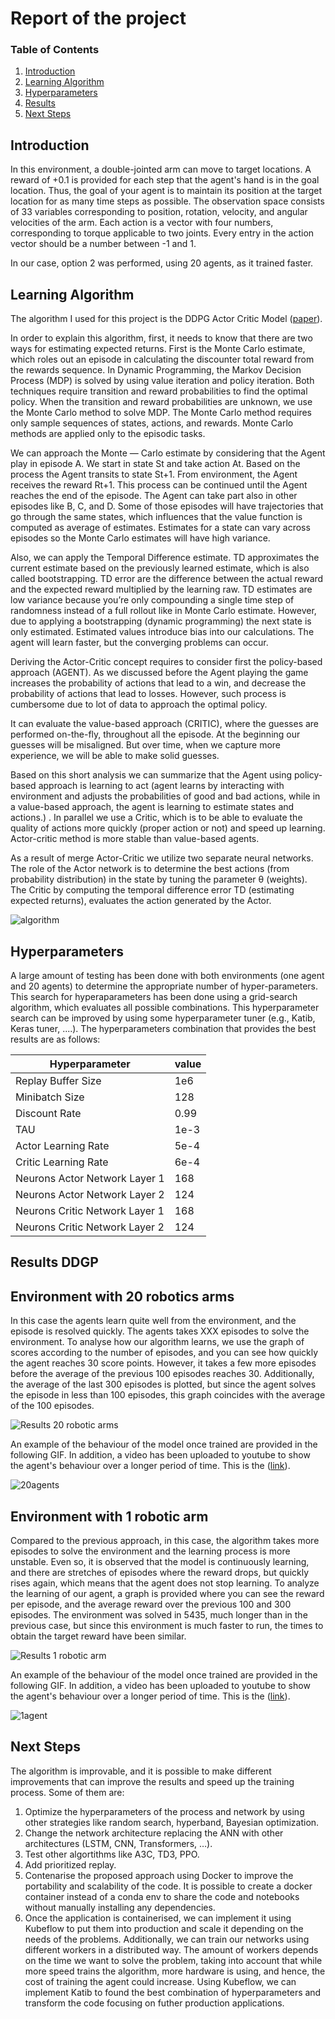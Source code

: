 # Report of the project


### Table of Contents

1. [Introduction](#introduction)
2. [Learning Algorithm](#LA)
3. [Hyperparameters](#hyper)
4. [Results](#Results)
5. [Next Steps](#NextSteps)


## Introduction <a name="introduction"></a>

In this environment, a double-jointed arm can move to target locations. A reward of +0.1 is provided for each step that the agent's hand is in the goal location. Thus, the goal of your agent is to maintain its position at the target location for as many time steps as possible.
The observation space consists of 33 variables corresponding to position, rotation, velocity, and angular velocities of the arm. Each action is a vector with four numbers, corresponding to torque applicable to two joints. Every entry in the action vector should be a number between -1 and 1.

In our case, option 2 was performed, using 20 agents, as it trained faster. 


## Learning Algorithm <a name="LA"></a>

The algorithm I used for this project is the DDPG Actor Critic Model ([paper](https://deepmind.com/research/publications/continuous-control-deep-reinforcement-learning)).

In order to explain this algorithm, first, it needs to know that there are two ways for estimating expected returns. First is the Monte Carlo estimate, which roles out an episode in calculating the discounter total reward from the rewards sequence. In Dynamic Programming, the Markov Decision Process (MDP) is solved by using value iteration and policy iteration. Both techniques require transition and reward probabilities to find the optimal policy. When the transition and reward probabilities are unknown, we use the Monte Carlo method to solve MDP. The Monte Carlo method requires only sample sequences of states, actions, and rewards. Monte Carlo methods are applied only to the episodic tasks.

We can approach the Monte — Carlo estimate by considering that the Agent play in episode A. We start in state St and take action At. Based on the process the Agent transits to state St+1. From environment, the Agent receives the reward Rt+1. This process can be continued until the Agent reaches the end of the episode. The Agent can take part also in other episodes like B, C, and D. Some of those episodes will have trajectories that go through the same states, which influences that the value function is computed as average of estimates. Estimates for a state can vary across episodes so the Monte Carlo estimates will have high variance.

Also, we can apply the Temporal Difference estimate. TD approximates the current estimate based on the previously learned estimate, which is also called bootstrapping. TD error are the difference between the actual reward and the expected reward multiplied by the learning raw. TD estimates are low variance because you’re only compounding a single time step of randomness instead of a full rollout like in Monte Carlo estimate. However, due to applying a bootstrapping (dynamic programming) the next state is only estimated. Estimated values introduce bias into our calculations. The agent will learn faster, but the converging problems can occur.

Deriving the Actor-Critic concept requires to consider first the policy-based approach (AGENT). As we discussed before the Agent playing the game increases the probability of actions that lead to a win, and decrease the probability of actions that lead to losses. However, such process is cumbersome due to lot of data to approach the optimal policy.

It can evaluate the value-based approach (CRITIC), where the guesses are performed on-the-fly, throughout all the episode. At the beginning our guesses will be misaligned. But over time, when we capture more experience, we will be able to make solid guesses. 

Based on this short analysis we can summarize that the Agent using policy-based approach is learning to act (agent learns by interacting with environment and adjusts the probabilities of good and bad actions, while in a value-based approach, the agent is learning to estimate states and actions.) . In parallel we use a Critic, which is to be able to evaluate the quality of actions more quickly (proper action or not) and speed up learning. Actor-critic method is more stable than value-based agents.

As a result of merge Actor-Critic we utilize two separate neural networks. The role of the Actor network is to determine the best actions (from probability distribution) in the state by tuning the parameter θ (weights). The Critic by computing the temporal difference error TD (estimating expected returns), evaluates the action generated by the Actor.

![algorithm](/images/Screenshot_1.jpg)

## Hyperparameters <a name="hyper"></a>
A large amount of testing has been done with both environments (one agent and 20 agents) to determine the appropriate number of hyper-parameters. This search for hyperaparameters has been done using a grid-search algorithm, which evaluates all possible combinations. This hyperparameter search can be improved by using some hyperparameter tuner (e.g., Katib, Keras tuner, ....). The hyperparameters combination that provides the best results are as follows: 

| Hyperparameter  | value |
| ------------- | ------------- |
| Replay Buffer Size  | 1e6  |
| Minibatch Size  | 128 |
| Discount Rate  | 0.99  |
| TAU  | 1e-3  |
| Actor Learning Rate  | 5e-4  |
| Critic Learning Rate  | 6e-4  |
| Neurons Actor Network Layer 1 | 168  |
| Neurons Actor Network Layer 2 | 124  |
| Neurons Critic Network Layer 1 | 168  |
| Neurons Critic Network Layer 2 | 124  |


## Results DDGP <a name="Results"></a>
## Environment with 20 robotics arms
In this case the agents learn quite well from the environment, and the episode is resolved quickly. The agents takes XXX episodes to solve the environment. To analyse how our algorithm learns, we use the graph of scores according to the number of episodes, and you can see how quickly the agent reaches 30 score points. However, it takes a few more episodes before the average of the previous 100 episodes reaches 30. Additionally, the average of the last 300 episodes is plotted, but since the agent solves the episode in less than 100 episodes, this graph coincides with the average of the 100 episodes.

![Results 20 robotic arms](results/20-agents/final_scores_20-agents.png)

An example of the behaviour of the model once trained are provided in the following GIF. In addition, a video has been uploaded to youtube to show the agent's behaviour over a longer period of time. This is the ([link](https://www.youtube.com/watch?v=1dheV7XYqs8&ab_channel=FernandoDR)).


![20agents](results/20-agents/b8UCk9v8Ib.gif)


## Environment with 1 robotic arm
Compared to the previous approach, in this case, the algorithm takes more episodes to solve the environment and the learning process is more unstable. Even so, it is observed that the model is continuously learning, and there are stretches of episodes where the reward drops, but quickly rises again, which means that the agent does not stop learning. To analyze the learning of our agent, a graph is provided where you can see the reward per episode, and the average reward over the previous 100 and 300 episodes. The environment was solved in 5435, much longer than in the previous case, but since this environment is much faster to run, the times to obtain the target reward have been similar.

![Results 1 robotic arm](results/1-agent/final_scores.png)

An example of the behaviour of the model once trained are provided in the following GIF. In addition, a video has been uploaded to youtube to show the agent's behaviour over a longer period of time. This is the ([link](https://www.youtube.com/watch?v=T8Wnz7lsdIg&ab_channel=FernandoDR)).

![1agent](results/1-agent/gyswSIDLXU.gif)

## Next Steps <a name="NextSteps"></a>
The algorithm is improvable, and it is possible to make different improvements that can improve the results and speed up the training process. Some of them are: 
1)	Optimize the hyperparameters of the process and network by using other strategies like random search, hyperband, Bayesian optimization.
2)	Change the network architecture replacing the ANN with other architectures (LSTM, CNN, Transformers, …).  
3)	Test other algortithms like A3C, TD3, PPO.
4)	Add prioritized replay.
5)	Contenarise the proposed approach using Docker to improve the portability and scalability of the code. It is possible to create a docker container instead of a conda env to share the code and notebooks without manually installing any dependencies. 
6)	Once the application is containerised, we can implement it using Kubeflow to put them into production and scale it depending on the needs of the problems. Additionally, we can train our networks using different workers in a distributed way. The amount of workers depends on the time we want to solve the problem, taking into account that while more speed trains the algorithm, more hardware is using, and hence, the cost of training the agent could increase. Using Kubeflow, we can implement Katib to found the best combination of hyperparameters and transform the code focusing on futher production applications. 


